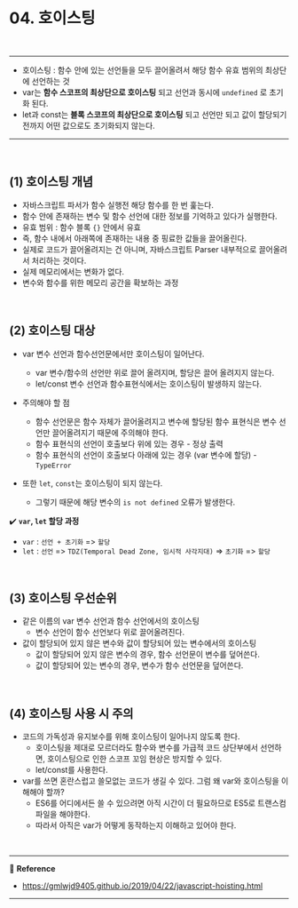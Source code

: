 # 04. 호이스팅

<br>

---

- 호이스팅 : 함수 안에 있는 선언들을 모두 끌어올려서 해당 함수 유효 범위의 최상단에 선언하는 것
- var는 **함수 스코프의 최상단으로 호이스팅** 되고 선언과 동시에 `undefined` 로 초기화 된다.
- let과 const는 **블록 스코프의 최상단으로 호이스팅** 되고 선언만 되고 값이 할당되기 전까지 어떤 값으로도 초기화되지 않는다.

---

<br>

## (1) 호이스팅 개념

- 자바스크립트 파서가 함수 실행전 해당 함수를 한 번 훑는다.
- 함수 안에 존재하는 변수 및 함수 선언에 대한 정보를 기억하고 있다가 실행한다.
- 유효 범위 : 함수 블록 `{}` 안에서 유효
- 즉, 함수 내에서 아래쪽에 존재하는 내용 중 핑료한 값들을 끌어올린다.
- 실제로 코드가 끌어올려지는 건 아니며, 자바스크립트 Parser 내부적으로 끌어올려서 처리하는 것이다.
- 실제 메모리에서는 변화가 없다.
- 변수와 함수를 위한 메모리 공간을 확보하는 과정

<br>

## (2) 호이스팅 대상

- var 변수 선언과 함수선언문에서만 호이스팅이 일어난다.
  - var 변수/함수의 선언만 위로 끌어 올려지며, 할당은 끌어 올려지지 않는다.
  - let/const 변수 선언과 함수표현식에서는 호이스팅이 발생하지 않는다.

- 주의해야 할 점
  - 함수 선언문은 함수 자체가 끌어올려지고 변수에 할당된 함수 표현식은 변수 선언만 끌어올려지기 때문에 주의해야 한다.
  - 함수 표현식의 선언이 호출보다 위에 있는 경우 - 정상 출력
  - 함수 표현식의 선언이 호출보다 아래에 있는 경우 (var 변수에 할당) - `TypeError`

- 또한 `let`, `const`는 호이스팅이 되지 않는다.
  - 그렇기 때문에 해당 변수의 `is not defined` 오류가 발생한다.

:heavy_check_mark: <b>`var`, `let` 할당 과정</b>

- `var` : `선언 + 초기화` => `할당`
- `let` : `선언` => `TDZ(Temporal Dead Zone, 임시적 사각지대)` => `초기화`  => `할당`

<br>

## (3) 호이스팅 우선순위

- 같은 이름의 var 변수 선언과 함수 선언에서의 호이스팅
  - 변수 선언이 함수 선언보다 위로 끌어올려진다.
- 값이 할당되어 있지 않은 변수와 값이 할당되어 있는 변수에서의 호이스팅
  - 값이 할당되어 있지 않은 변수의 경우, 함수 선언문이 변수를 덮어쓴다.
  - 값이 할당되어 있는 변수의 경우, 변수가 함수 선언문을 덮어쓴다.

<br>

## (4) 호이스팅 사용 시 주의

- 코드의 가독성과 유지보수를 위해 호이스팅이 일어나지 않도록 한다.
  - 호이스팅을 제대로 모르더라도 함수와 변수를 가급적 코드 상단부에서 선언하면, 호이스팅으로 인한 스코프 꼬임 현상은 방지할 수 있다.
  - let/const를 사용한다.
- var를 쓰면 혼란스럽고 쓸모없는 코드가 생길 수 있다. 그럼 왜 var와 호이스팅을 이해해야 할까?
  - ES6를 어디에서든 쓸 수 있으려면 아직 시간이 더 필요하므로 ES5로 트랜스컴파일을 해야한다.
  - 따라서 아직은 var가 어떻게 동작하는지 이해하고 있어야 한다.

<br>

---

:page_facing_up: <b>Reference</b>

- https://gmlwjd9405.github.io/2019/04/22/javascript-hoisting.html

---

